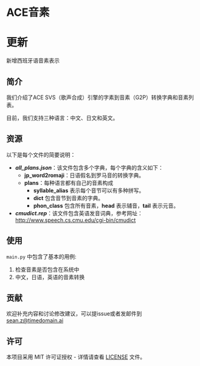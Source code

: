 # ACE音素

# 更新
新增西班牙语音素表示

## 简介

我们介绍了ACE SVS（歌声合成）引擎的字素到音素（G2P）转换字典和音素列表。

目前，我们支持三种语言：中文、日文和英文。

## 资源

以下是每个文件的简要说明：

- ***all_plans.json***：该文件包含多个字典，每个字典的含义如下：
    - **jp_word2romaji**：日语假名到罗马音的转换字典。
    - **plans**：每种语言都有自己的音素构成
        - **syllable_alias** 表示每个音节可以有多种拼写。
        - **dict** 包含音节到音素的字典。
        - **phon_class** 包含所有音素，**head** 表示辅音，**tail** 表示元音。
- ***cmudict.rep***：该文件包含英语发音词典，参考网址：http://www.speech.cs.cmu.edu/cgi-bin/cmudict

## 使用

`main.py` 中包含了基本的用例:
1. 检查音素是否包含在系统中
2. 中文，日语，英语的音素转换

## 贡献

欢迎补充内容和讨论修改建议，可以提issue或者发邮件到 sean.z@timedomain.ai

## 许可

本项目采用 MIT 许可证授权 - 详情请查看 [LICENSE](LICENSE) 文件。
